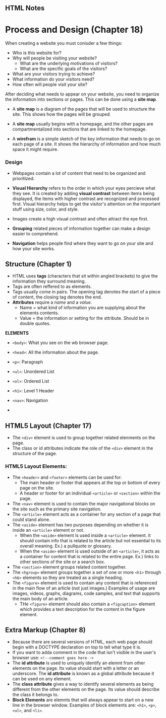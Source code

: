 ## HTML Notes

# Process and Design (Chapter 18)

When creating a website you must conisder a few things:
* Who is this website for?
* Why will people be visiting your website?
    * What are the underlying motivations of visitors?
    * What are the specific goals of the visitors?
* What are your visitors trying to achieve?
* What information do your visitors need?
* How often will people visit your site?

After deciding what needs to appear on your website, you need to organize the information into sections or pages. This can be done using a **site map**.

* A **site map** is a diagram of the pages that will be used to structure the site. This shows how the pages will be grouped. 
* A **site map** usually begins with a homepage, and the other pages are compartmentalized into sections that are linked to the homepage.

* A **wirefram** is a simple sketch of the key information that needs to go on each page of a site. It shows the hierarchy of information and how much space it might require.

### Design

* Webpages contain a lot of content that need to be organized and prioritized.

* **Visual Hierarchy** refers to the order in which your eyes percieve what they see. It is created by adding **visual contrast** between items being displayed, the items with higher contrast are recognized and processed first. Visual hierarchy helps to get the visitor's attention on the important stuff using size, color, and style.
* Images create a high visual contrast and often attract the eye first.

* **Grouping** related pieces of information together can make a design easier to comprehend.

* **Navigation** helps people find where they want to go on your site and how your site works.

## Structure (Chapter 1)

* HTML uses **tags** (characters that sit within angled brackets) to give the information they surround meaning.
* Tags are often reffered to as elements.
* Tags usually come in pairs. The opening tag denotes the start of a piece of content, the closing tag denotes the end. 
* **Attributes** require a 
*name* and a *value*.
    * Name = what kind of information you are supplying about the elements contents.
    * Value = the information or setting for the sttribute. Should be in double quotes.

**ELEMENTS**
* `<body>`: What you see on the wb browser page.
* `<head>`: All the information about the page.
* `<p>`: Paragraph
* `<ul>`: Unordered List
* `<ol>`: Ordered List
* `<h1>`: Level 1 Header
* `<nav>`: Navigation

*
## HTML5 Layout (Chapter 17)

* The `<div>` element is used to group together related elenments on the page.
* The class or id attributes indicate the role of the `<div>` element in the structure of the page.

### HTML5 Layout Elements:

* The `<header>` and `<footer>` elements can be used for:
    * The main header or footer that appears at the top or bottom of every page on the site.
    * A header or footer for an individual `<article>` or `<section>` within the page.
* The `<nav>` element is used to contain the major navigational blocks on the site such as the primary site navigation. 
* The `<article>` element acts as a container for any section of a page that could stand alone.
* The `<aside>` element has two purposes depending on whether it is inside an `<article>` element or not.
    * When the `<aside>` element is used inside a `<article>` element. it should contain info that is related to the article but not essential to its overall meaning. Ex.) a pullquote or glossary.
    * When the `<aside>` element is used outside of an `<article>`, it acts as a container for content that is related to the entire page. Ex.) links to other sections of the site or a search box.
* The `<section>` element groups related content together.
* The `<hgroup>` element groups together a set of one or more `<h1>` through `<h6>` elements so they are treated as a single heading.
* The `<figure>` element is used to contain any content that is referenced in the main flow of an article (not just images.) Examples of usage are images, videos, graphs, diagrams, code samples, and text that supports the main body of an article.
    * THe `<figure>` element should also contain a `<figcaption>` element which provides a text description for the content in the figure element.

## Extra Markup (Chapter 8)

* Because there are several versions of HTML, each web page should begin with a DOCTYPE declaration on top to tell what type it is.
* If you want to adda comment in the code that isn't visible in the user's browser use: `<!--comment goes here-->`
* The **id attribute** is used to uniquely identify an elemnt from other elements on the page. Its value should start with a letter or an underscore. The **id attribute** is known as a global attribute because it can be used on any element.
* The **class attribute** gives a way to identify several elements as being different from the other elements on the page. Its value should describe the class it belongs to.
* **Block Elements** are elemnts that will always appear to start on a new line in the browser window. Examples of block elements are: `<h1>`, `<p>`,`<ul>`, and `<li>`.